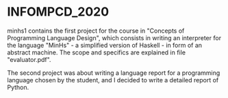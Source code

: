 # INFOMPCD_2020

minhs1 contains the first project for the course in "Concepts of Programming Language Design", which consists in writing an interpreter for the language "MinHs" - a simplified version of Haskell - in form of an abstract machine. The scope and specifics are explained in file "evaluator.pdf".

The second project was about writing a language report for a programming language chosen by the student, and I decided to write a detailed report of Python.
